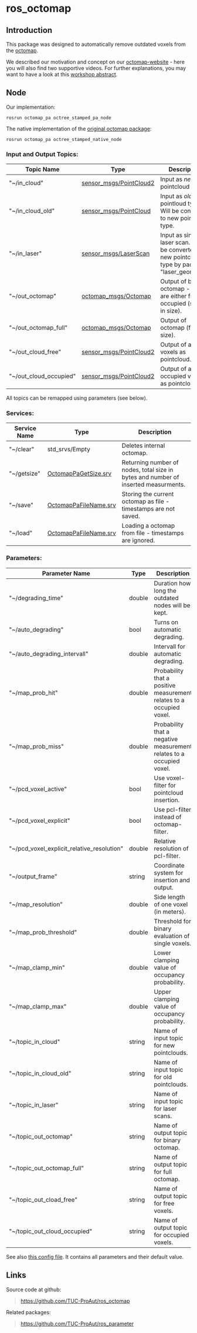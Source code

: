 # ros_octomap

## Introduction

This package was designed to automatically remove outdated voxels from the [octomap](http://wiki.ros.org/octomap).

We described our motivation and concept on our [octomap-website](https://www.tu-chemnitz.de/etit/proaut/octo) - here you will also find two supportive videos.
For further explanations, you may want to have a look at this [workshop abstract](http://nbn-resolving.de/urn:nbn:de:bsz:ch1-qucosa-226576).


## Node

Our implementation:
```
rosrun octomap_pa octree_stamped_pa_node
```

The native implementation of the [original octomap package](https://octomap.github.io):
```
rosrun octomap_pa octree_stamped_native_node
```

### Input and Output Topics:

Topic Name             | Type                                                                                     | Description
-----------------------|------------------------------------------------------------------------------------------|---------------------------------
"~/in_cloud"           | [sensor_msgs/PointCloud2](http://docs.ros.org/api/sensor_msgs/html/msg/PointCloud2.html) | Input as <em>new</em> pointcloud type.
"~/in_cloud_old"       | [sensor_msgs/PointCloud](http://docs.ros.org/api/sensor_msgs/html/msg/PointCloud.html)   | Input as <em>old</em> pointloud type. Will be converted to new pointcloud type.
"~/in_laser"           | [sensor_msgs/LaserScan](http://docs.ros.org/api/sensor_msgs/html/msg/LaserScan.html)     | Input as single laser scan. Will be converted to new pointcloud type by package "laser_geometry".
"~/out_octomap"        | [octomap_msgs/Octomap](http://docs.ros.org/api/octomap_msgs/html/msg/Octomap.html)       | Output of binary octomap - voxels are either free or occupied (smaller in size).
"~/out_octomap_full"   | [octomap_msgs/Octomap](http://docs.ros.org/api/octomap_msgs/html/msg/Octomap.html)       | Output of octomap (full size).
"~/out_cloud_free"     | [sensor_msgs/PointCloud2](http://docs.ros.org/api/sensor_msgs/html/msg/PointCloud2.html) | Output of all free voxels as pointcloud.
"~/out_cloud_occupied" | [sensor_msgs/PointCloud2](http://docs.ros.org/api/sensor_msgs/html/msg/PointCloud2.html) | Output of all occupied voxels as pointcloud.

All topics can be remapped using parameters (see below).


### Services:

Service Name       | Type                                                                                                     | Description
-------------------|----------------------------------------------------------------------------------------------------------|---------------------------------
"~/clear"          | std_srvs/Empty                                                                                           | Deletes internal octomap.
"~/getsize"        | [OctomapPaGetSize.srv](https://github.com/TUC-ProAut/ros_octomap/blob/master/srv/OctomapPaGetSize.srv)   | Returning number of nodes, total size in bytes and number of inserted measurments.
"~/save"           | [OctomapPaFileName.srv](https://github.com/TUC-ProAut/ros_octomap/blob/master/srv/OctomapPaFileName.srv) | Storing the current octomap as file - timestamps are not saved.
"~/load"           | [OctomapPaFileName.srv](https://github.com/TUC-ProAut/ros_octomap/blob/master/srv/OctomapPaFileName.srv) | Loading a octomap from file - timestamps are ignored.


### Parameters:

Parameter Name               | Type                 | Description
-----------------------------|----------------------|-------------------------------------
"~/degrading_time"           | double               | Duration how long the outdated nodes will be kept.
"~/auto_degrading"           | bool                 | Turns on automatic degrading.
"~/auto_degrading_intervall" | double               | Intervall for automatic degrading.
"~/map_prob_hit"             | double               | Probability that a positive measurement relates to a occupied voxel.
"~/map_prob_miss"            | double               | Probability that a negative measurement relates to a occupied voxel.
"~/pcd_voxel_active"         | bool                 | Use voxel-filter for pointcloud insertion.
"~/pcd_voxel_explicit"       | bool                 | Use pcl-filter instead of octomap-filter.
"~/pcd_voxel_explicit_relative_resolution" | double | Relative resolution of pcl-filter.
"~/output_frame"             | string               | Coordinate system for insertion and output.
"~/map_resolution"           | double               | Side length of one voxel (in meters).
"~/map_prob_threshold"       | double               | Threshold for binary evaluation of single voxels.
"~/map_clamp_min"            | double               | Lower clamping value of occupancy probability.
"~/map_clamp_max"            | double               | Upper clamping value of occupancy probability.
"~/topic_in_cloud"           | string               | Name of input topic for new pointclouds.
"~/topic_in_cloud_old"       | string               | Name of input topic for old pointclouds.
"~/topic_in_laser"           | string               | Name of input topic for laser scans.
"~/topic_out_octomap"        | string               | Name of output topic for binary octomap.
"~/topic_out_octomap_full"   | string               | Name of output topic for full octomap.
"~/topic_out_cload_free"     | string               | Name of output topic for free voxels.
"~/topic_out_cloud_occupied" | string               | Name of output topic for occupied voxels.


See also [this config file](https://github.com/TUC-ProAut/ros_octomap/blob/master/config/parameter.yaml). It contains all parameters and their default value.


## Links

Source code at github:
> https://github.com/TUC-ProAut/ros_octomap

Related packages:
> https://github.com/TUC-ProAut/ros_parameter
